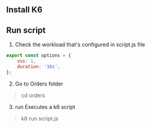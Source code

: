 ## Install K6


## Run script
1. Check the workload that's configured in script.js file
```javascript
export const options = {
    vus: 1,
    duration: '10s',
};
```
2. Go to Orders folder
> cd orders

3. run	Executes a k6 script	
> k6 run script.js